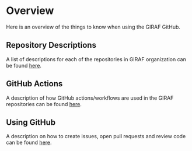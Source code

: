 # Overview

Here is an overview of the things to know when using the GIRAF GitHub.

## Repository Descriptions

A list of descriptions for each of the repositories in GIRAF organization can be
found [here](./repository_description.md).

## GitHub Actions

A description of how GitHub actions/workflows are used in the GIRAF repositories
can be found [here](./GitHub_Actions/index.md).

## Using GitHub

A description on how to create issues, open pull requests and review code can be
found [here](./using_github.md). 